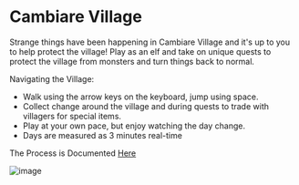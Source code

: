 # Cambiare Village

Strange things have been happening in Cambiare Village and it's up to you to help protect the village!
Play as an elf and take on unique quests to protect the village from monsters and turn things back to normal.

Navigating the Village:
- Walk using the arrow keys on the keyboard, jump using space.
- Collect change around the village and during quests to trade with villagers for special items.
- Play at your own pace, but enjoy watching the day change.
- Days are measured as 3 minutes real-time

The Process is Documented [Here](https://docs.google.com/document/d/1cBQ4ORAjOLpJWOKePc6BmQThabW6Bkd6hscV9DUWS8c/edit?usp=sharing)

![image](https://user-images.githubusercontent.com/103222834/228086124-ee89c760-2f07-4805-8240-16c97d979ba1.png)

